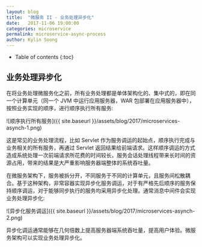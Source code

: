 ```yaml
---
layout: blog
title:  "微服务 II - 业务处理异步化"
date:   2017-11-06 19:00:00
categories: microservice
permalink: microservice-async-process
author: Kylin Soong
---
```


* Table of contents
{:toc}

## 业务处理异步化

在将业务处理微服务化之前，所有业务处理都是单体架构化的、集中式的，即在同一个计算单元（同一个 JVM 中运行应用服务器，WAR 包部署在应用服务器中），按照业务实现的顺序，进行顺序执行所有服务:

![顺序执行所有服务]({{ site.baseurl }}/assets/blog/2017/microservices-asynch-1.png)

这是常见的业务处理流程，比如 Servlet 作为服务调运的起始点，顺序执行完成与业务相关的所有服务，再通过 Servlet 返回结果给前端请求。这样顺序调运的方式造成系统处理一次前端请求所花费的时间较长，服务会话处理线程带来长时间的资源占用，带来的结果是大严重影响服务器端整体的系统吞吐量。

在微服务架构下，服务被拆分开，不同服务于不同的计算单元，且服务间松散耦合。基于这种架构，非常容器实现异步化服务调运，对于有严格先后顺序的服务保持顺序调运，对于能够同步执行的服务均采用异步化处理。通常消息中间件会实现业务处理异步化:

![异步化服务调运]({{ site.baseurl }}/assets/blog/2017/microservices-asynch-2.png)

异步化调运通常能够在几何倍数上提高服务器端系统吞吐量，提高用户体验。微服务架构可以实现业务处理异步化。

